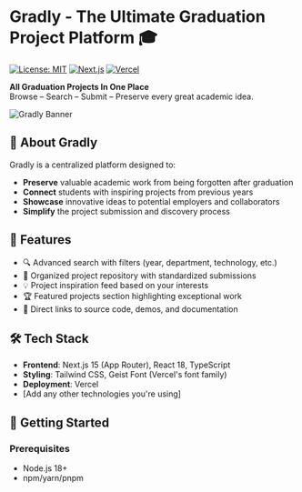 # Gradly - The Ultimate Graduation Project Platform 🎓

[![License: MIT](https://img.shields.io/badge/License-MIT-blue.svg)](https://opensource.org/licenses/MIT)
[![Next.js](https://img.shields.io/badge/Next.js-13.4+-000000?logo=next.js)](https://nextjs.org/)
[![Vercel](https://img.shields.io/badge/Deployed%20on-Vercel-000000?logo=vercel)](https://vercel.com)

**All Graduation Projects In One Place**  
Browse – Search – Submit – Preserve every great academic idea.

![Gradly Banner]([https://i.ibb.co/Jj8n1zZP/image.png])

## 🌟 About Gradly

Gradly is a centralized platform designed to:
- **Preserve** valuable academic work from being forgotten after graduation
- **Connect** students with inspiring projects from previous years
- **Showcase** innovative ideas to potential employers and collaborators
- **Simplify** the project submission and discovery process

## 🚀 Features

- 🔍 Advanced search with filters (year, department, technology, etc.)
- 📂 Organized project repository with standardized submissions
- 💡 Project inspiration feed based on your interests
- 🏆 Featured projects section highlighting exceptional work
- 🔗 Direct links to source code, demos, and documentation

## 🛠️ Tech Stack

- **Frontend**: Next.js 15 (App Router), React 18, TypeScript
- **Styling**: Tailwind CSS, Geist Font (Vercel's font family)
- **Deployment**: Vercel
- [Add any other technologies you're using]

## 🏁 Getting Started

### Prerequisites
- Node.js 18+
- npm/yarn/pnpm

